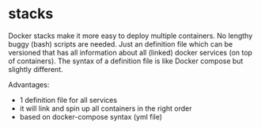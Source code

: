 # stacks

Docker stacks make it more easy to deploy multiple containers. No lengthy buggy (bash) scripts are needed. Just an definition file which can be versioned that has
all information about all (linked) docker services (on top of containers). The syntax of a definition file is like Docker compose but slightly different.

Advantages:

* 1 definition file for all services
* it will link and spin up all containers in the right order
* based on docker-compose syntax (yml file)
